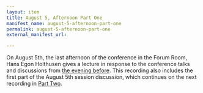 ```yaml
---
layout: item
title: August 5, Afternoon Part One
manifest_name: august-5-afternoon-part-one
permalink: august-5-afternoon-part-one
external_manifest_url: 

---
```

On August 5th, the last afternoon of the conference in the Forum Room, Hans Egon Holthusen gives a lecture in response to the conference talks and discussions from <a href="https://tanyaclement.github.io/harvard1953/august-4-evening-part-one">the evening before</a>. This recording also includes the first part of the August 5th session discussion, which continues on the next recording in <a href="https://tanyaclement.github.io/harvard1953/august-5-afternoon-part-two">Part Two</a>. 

